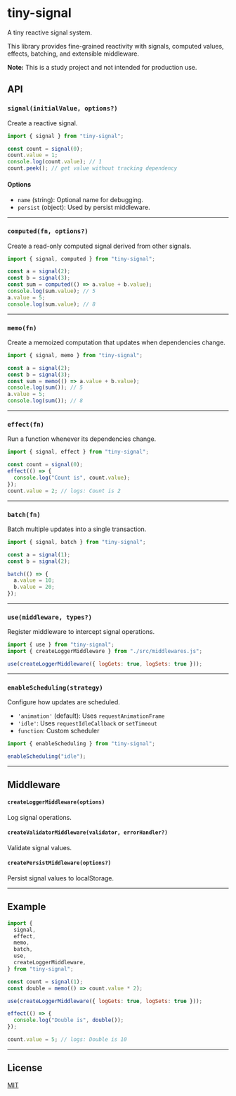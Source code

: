 # tiny-signal

A tiny reactive signal system.

This library provides fine-grained reactivity with signals, computed values, effects, batching, and extensible middleware.

**Note:** This is a study project and not intended for production use.

## API

### `signal(initialValue, options?)`

Create a reactive signal.

```js
import { signal } from "tiny-signal";

const count = signal(0);
count.value = 1;
console.log(count.value); // 1
count.peek(); // get value without tracking dependency
```

#### Options

- `name` (string): Optional name for debugging.
- `persist` (object): Used by persist middleware.

---

### `computed(fn, options?)`

Create a read-only computed signal derived from other signals.

```js
import { signal, computed } from "tiny-signal";

const a = signal(2);
const b = signal(3);
const sum = computed(() => a.value + b.value);
console.log(sum.value); // 5
a.value = 5;
console.log(sum.value); // 8
```

---

### `memo(fn)`

Create a memoized computation that updates when dependencies change.

```js
import { signal, memo } from "tiny-signal";

const a = signal(2);
const b = signal(3);
const sum = memo(() => a.value + b.value);
console.log(sum()); // 5
a.value = 5;
console.log(sum()); // 8
```

---

### `effect(fn)`

Run a function whenever its dependencies change.

```js
import { signal, effect } from "tiny-signal";

const count = signal(0);
effect(() => {
  console.log("Count is", count.value);
});
count.value = 2; // logs: Count is 2
```

---

### `batch(fn)`

Batch multiple updates into a single transaction.

```js
import { signal, batch } from "tiny-signal";

const a = signal(1);
const b = signal(2);

batch(() => {
  a.value = 10;
  b.value = 20;
});
```

---

### `use(middleware, types?)`

Register middleware to intercept signal operations.

```js
import { use } from "tiny-signal";
import { createLoggerMiddleware } from "./src/middlewares.js";

use(createLoggerMiddleware({ logGets: true, logSets: true }));
```

---

### `enableScheduling(strategy)`

Configure how updates are scheduled.

- `'animation'` (default): Uses `requestAnimationFrame`
- `'idle'`: Uses `requestIdleCallback` or `setTimeout`
- `function`: Custom scheduler

```js
import { enableScheduling } from "tiny-signal";

enableScheduling("idle");
```

---

## Middleware

#### `createLoggerMiddleware(options)`

Log signal operations.

#### `createValidatorMiddleware(validator, errorHandler?)`

Validate signal values.

#### `createPersistMiddleware(options?)`

Persist signal values to localStorage.

---

## Example

```js
import {
  signal,
  effect,
  memo,
  batch,
  use,
  createLoggerMiddleware,
} from "tiny-signal";

const count = signal(1);
const double = memo(() => count.value * 2);

use(createLoggerMiddleware({ logGets: true, logSets: true }));

effect(() => {
  console.log("Double is", double());
});

count.value = 5; // logs: Double is 10
```

---

## License

[MIT](./LICENSE)
